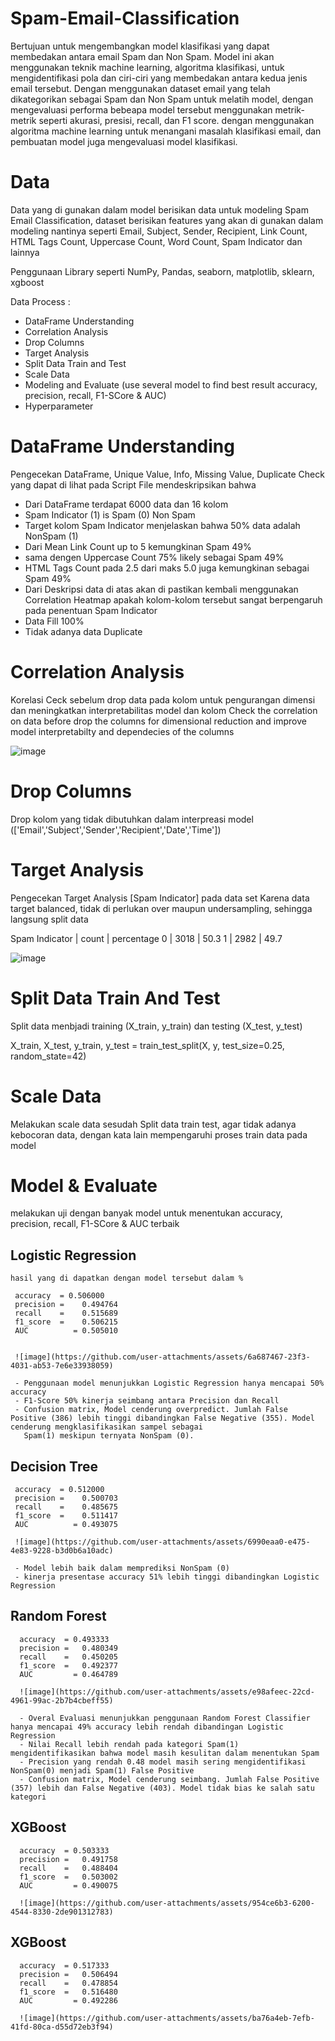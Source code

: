 # Spam-Email-Classification

Bertujuan untuk mengembangkan model klasifikasi yang dapat membedakan antara email Spam dan Non Spam. Model ini akan menggunakan teknik machine learning, algoritma klasifikasi, untuk mengidentifikasi pola dan ciri-ciri yang membedakan antara kedua jenis email tersebut. Dengan menggunakan dataset email yang telah dikategorikan sebagai Spam dan Non Spam untuk melatih model, dengan mengevaluasi performa bebeapa model tersebut menggunakan metrik-metrik seperti akurasi, presisi, recall, dan F1 score.
dengan menggunakan algoritma machine learning untuk menangani masalah klasifikasi email, dan pembuatan model juga mengevaluasi model klasifikasi.


# Data

Data yang di gunakan dalam model berisikan data untuk modeling Spam Email Classification, dataset berisikan features yang akan di gunakan dalam modeling nantinya seperti
Email, Subject, Sender, Recipient, Link Count, HTML Tags Count, Uppercase Count, Word Count, Spam Indicator dan lainnya

Penggunaan Library seperti NumPy, Pandas, seaborn, matplotlib, sklearn, xgboost

Data Process :
- DataFrame Understanding
- Correlation Analysis
- Drop Columns
- Target Analysis
- Split Data Train and Test
- Scale Data
- Modeling and Evaluate (use several model to find best result accuracy, precision, recall, F1-SCore & AUC)
- Hyperparameter

# DataFrame Understanding

Pengecekan DataFrame, Unique Value, Info, Missing Value, Duplicate Check yang dapat di lihat pada Script File mendeskripsikan bahwa

- Dari DataFrame terdapat 6000 data dan 16 kolom
- Spam Indicator (1) is Spam (0) Non Spam
- Target kolom Spam Indicator menjelaskan bahwa 50% data adalah NonSpam (1)
- Dari Mean Link Count up to 5 kemungkinan Spam 49%
- sama dengen Uppercase Count 75% likely sebagai Spam 49%
- HTML Tags Count pada 2.5 dari maks 5.0 juga kemungkinan sebagai Spam 49%
- Dari Deskripsi data di atas akan di pastikan kembali menggunakan Correlation Heatmap apakah kolom-kolom tersebut sangat berpengaruh pada penentuan Spam Indicator
- Data Fill 100%
- Tidak adanya data Duplicate

# Correlation Analysis

Korelasi Ceck sebelum drop data pada kolom untuk pengurangan dimensi dan meningkatkan interpretabilitas model dan kolom
Check the correlation on data before drop the columns for dimensional reduction and improve model interpretabilty and dependecies of the columns

![image](https://github.com/user-attachments/assets/dc31729a-9542-4cd2-bc1e-e352773e2cd9)


# Drop Columns

Drop kolom yang tidak dibutuhkan dalam interpreasi model (['Email','Subject','Sender','Recipient','Date','Time'])


# Target Analysis

Pengecekan Target Analysis [Spam Indicator] pada data set
Karena data target balanced, tidak di perlukan over maupun undersampling, sehingga langsung split data

 Spam Indicator |   count    |	percentage
      0	        |    3018	   |       50.3
      1	        |    2982	   |       49.7

![image](https://github.com/user-attachments/assets/2b37d734-3535-4461-ac52-c794f0526084)


# Split Data Train And Test

Split data menbjadi training (X_train, y_train) dan testing (X_test, y_test) 

X_train, X_test, y_train, y_test = train_test_split(X, y, test_size=0.25, random_state=42)

# Scale Data

Melakukan scale data sesudah Split data train test, agar tidak adanya kebocoran data, dengan kata lain mempengaruhi proses train data pada model

# Model & Evaluate
melakukan uji dengan banyak model untuk menentukan accuracy, precision, recall, F1-SCore & AUC terbaik

 ## Logistic Regression
 
    hasil yang di dapatkan dengan model tersebut dalam %
    
     accuracy  = 0.506000
     precision =	0.494764
     recall    =	0.515689
     f1_score  =	0.506215
     AUC	      = 0.505010
   
     
     ![image](https://github.com/user-attachments/assets/6a687467-23f3-4031-ab53-7e6e33938059)
   
     - Penggunaan model menunjukkan Logistic Regression hanya mencapai 50% accuracy
     - F1-Score 50% kinerja seimbang antara Precision dan Recall
     - Confusion matrix, Model cenderung overpredict. Jumlah False Positive (386) lebih tinggi dibandingkan False Negative (355). Model cenderung mengklasifikasikan sampel sebagai      
       Spam(1) meskipun ternyata NonSpam (0).

  ## Decision Tree

     accuracy  = 0.512000
     precision =	0.500703
     recall    =	0.485675
     f1_score  =	0.511417
     AUC	      = 0.493075

     ![image](https://github.com/user-attachments/assets/6990eaa0-e475-4e83-9228-b3d0b6a10adc)

     - Model lebih baik dalam memprediksi NonSpam (0)
     - kinerja presentase accuracy 51% lebih tinggi dibandingkan Logistic Regression

   ## Random Forest

      accuracy  = 0.493333
      precision =	0.480349
      recall    =	0.450205
      f1_score  =	0.492377
      AUC	      = 0.464789

      ![image](https://github.com/user-attachments/assets/e98afeec-22cd-4961-99ac-2b7b4cbeff55)

      - Overal Evaluasi menunjukkan penggunaan Random Forest Classifier hanya mencapai 49% accuracy lebih rendah dibandingan Logistic Regression
      - Nilai Recall lebih rendah pada kategori Spam(1) mengidentifikasikan bahwa model masih kesulitan dalam menentukan Spam
      - Precision yang rendah 0.48 model masih sering mengidentifikasi NonSpam(0) menjadi Spam(1) False Positive
      - Confusion matrix, Model cenderung seimbang. Jumlah False Positive (357) lebih dan False Negative (403). Model tidak bias ke salah satu kategori

   ## XGBoost
   
      accuracy  = 0.503333
      precision =	0.491758
      recall    =	0.488404
      f1_score  =	0.503002
      AUC	      = 0.490075

      ![image](https://github.com/user-attachments/assets/954ce6b3-6200-4544-8330-2de901312783)

   ## XGBoost

      accuracy  = 0.517333
      precision =	0.506494
      recall    =	0.478854
      f1_score  =	0.516480
      AUC	      = 0.492286

      ![image](https://github.com/user-attachments/assets/ba76a4eb-7efb-41fd-80ca-d55d72eb3f94)

